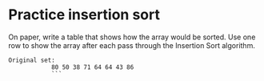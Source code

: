 
# Practice insertion sort

On paper, write a table that shows how the array would be sorted. 
Use one row to show the array after each pass through the Insertion Sort algorithm.
```
Original set:
            80 50 38 71 64 64 43 86
            ```
            
